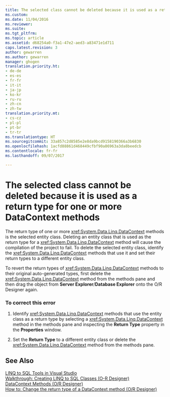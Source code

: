 ```yaml
---
title: The selected class cannot be deleted because it is used as a return type for one or more DataContext methods | Microsoft Docs
ms.custom: 
ms.date: 11/04/2016
ms.reviewer: 
ms.suite: 
ms.tgt_pltfrm: 
ms.topic: article
ms.assetid: d68254a0-f3a1-47e2-aed3-a83471e1d711
caps.latest.revision: 3
author: gewarren
ms.author: gewarren
manager: ghogen
translation.priority.ht:
- de-de
- es-es
- fr-fr
- it-it
- ja-jp
- ko-kr
- ru-ru
- zh-cn
- zh-tw
translation.priority.mt:
- cs-cz
- pl-pl
- pt-br
- tr-tr
ms.translationtype: HT
ms.sourcegitcommit: 33a857c2d8585e2e8da9bcd9158190366a3b6830
ms.openlocfilehash: 1acfd88861d468449cfbf90a86963a3da8beedcb
ms.contentlocale: fr-fr
ms.lasthandoff: 09/07/2017

---
```

# <a name="the-selected-class-cannot-be-deleted-because-it-is-used-as-a-return-type-for-one-or-more-datacontext-methods"></a>The selected class cannot be deleted because it is used as a return type for one or more DataContext methods
The return type of one or more <xref:System.Data.Linq.DataContext> methods is the selected entity class. Deleting an entity class that is used as the return type for a <xref:System.Data.Linq.DataContext> method will cause the compilation of the project to fail. To delete the selected entity class, identify the <xref:System.Data.Linq.DataContext> methods that use it and set their return types to a different entity class.  
  
 To revert the return types of <xref:System.Data.Linq.DataContext> methods to their original auto-generated types, first delete the <xref:System.Data.Linq.DataContext> method from the methods pane and then drag the object from **Server Explorer**/**Database Explorer** onto the O/R Designer again.  
  
### <a name="to-correct-this-error"></a>To correct this error  
  
1.  Identify <xref:System.Data.Linq.DataContext> methods that use the entity class as a return type by selecting a <xref:System.Data.Linq.DataContext> method in the methods pane and inspecting the **Return Type** property in the **Properties** window.  
  
2.  Set the **Return Type** to a different entity class or delete the <xref:System.Data.Linq.DataContext> method from the methods pane.  
  
## <a name="see-also"></a>See Also  
 [LINQ to SQL Tools in Visual Studio](../data-tools/linq-to-sql-tools-in-visual-studio2.md)   
 [Walkthrough: Creating LINQ to SQL Classes (O-R Designer)](how-to-create-linq-to-sql-classes-mapped-to-tables-and-views-o-r-designer.md)   
 [DataContext Methods (O/R Designer)](../data-tools/datacontext-methods-o-r-designer.md)   
 [How to: Change the return type of a DataContext method (O/R Designer)](../data-tools/how-to-change-the-return-type-of-a-datacontext-method-o-r-designer.md)
